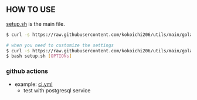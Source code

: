 ## HOW TO USE
[setup.sh](setup.sh) is the main file.

``` sh
$ curl -s https://raw.githubusercontent.com/kokoichi206/utils/main/golang/setup.sh -o setup.sh && bash setup.sh

# when you need to customize the settings
$ curl -s https://raw.githubusercontent.com/kokoichi206/utils/main/golang/setup.sh -o setup.sh
$ bash setup.sh [OPTIONs]
```

### github actions
- example: [ci.yml](ci.yml)
	- test with postgresql service

